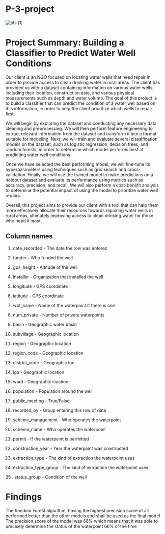 # P-3-project
![bh-(1)](https://github.com/BKitainge/P-3-project/assets/123490766/56f3e007-8a08-4c2b-8d72-22a1f03a0ae5)
# Project Summary: Building a Classifier to Predict Water Well Conditions
Our client is an NGO focused on locating water wells that need repair in order to provide access to clean drinking water in rural areas. The client has provided us with a dataset containing information on various water wells, including their location, construction date, and various physical measurements such as depth and water volume. The goal of this project is to build a classifier that can predict the condition of a water well based on this information, in order to help the client prioritize which wells to repair first.

We will begin by exploring the dataset and conducting any necessary data cleaning and preprocessing. We will then perform feature engineering to extract relevant information from the dataset and transform it into a format suitable for modeling. Next, we will train and evaluate several classification models on the dataset, such as logistic regression, decision trees, and random forests, in order to determine which model performs best at predicting water well conditions.

Once we have selected the best performing model, we will fine-tune its hyperparameters using techniques such as grid search and cross-validation. Finally, we will use the trained model to make predictions on a holdout dataset and evaluate its performance using metrics such as accuracy, precision, and recall. We will also perform a cost-benefit analysis to determine the potential impact of using the model to prioritize water well repairs.

Overall, this project aims to provide our client with a tool that can help them more effectively allocate their resources towards repairing water wells in rural areas, ultimately improving access to clean drinking water for those who need it most.
## Column names
1. date_recorded - The date the row was entered

2. funder - Who funded the well

3. gps_height - Altitude of the well

4. installer - Organization that installed the well

5. longitude - GPS coordinate

6. latitude - GPS coordinate

7. wpt_name - Name of the waterpoint if there is one

8. num_private - Number of private waterpoints

9. basin - Geographic water basin

10. subvillage - Geographic location

11. region - Geographic location

12. region_code - Geographic location

13. district_code - Geographic loc

14. lga - Geographic location

15. ward - Geographic location

16. population - Population around the well

17. public_meeting - True/False

18. recorded_by - Group entering this row of data

19. scheme_management - Who operates the waterpoint

20. scheme_name - Who operates the waterpoint

21. permit - If the waterpoint is permitted

22. construction_year - Year the waterpoint was constructed

23. extraction_type - The kind of extraction the waterpoint uses

24. extraction_type_group - The kind of extraction the waterpoint uses

25 . status_group - Condition of the well
# Findings
The Random Forest algorithm, having the highest precision score of all performed better than the other models and shall be used as the final model The precision score of the model was 66% which means that it was able to precisely determine the status of the waterpoint 66% of the time
